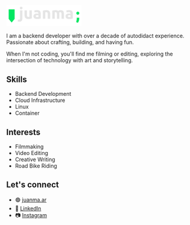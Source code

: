 <img src="./assets/espinosajuanma-logo-small.svg" alt="Juanma Espinosa" style="width: 200px;">

I am a backend developer with over a decade of autodidact experience.
Passionate about crafting, building, and having fun.

When I'm not coding, you'll find me filming or editing, exploring the
intersection of technology with art and storytelling.

## Skills

- Backend Development
- Cloud Infrastructure
- Linux
- Container 

## Interests

- Filmmaking
- Video Editing
- Creative Writing
- Road Bike Riding

## Let's connect

- 🟢 [juanma.ar](https://www.juanma.ar "juanma.ar")
- 💼 [LinkedIn](https://www.linkedin.com/in/espinosajuanma "Juan Manuel Espinosa")
- 📷 [Instagram](https://www.instagram.com/espinosajuanma "@espinosajuanma")

